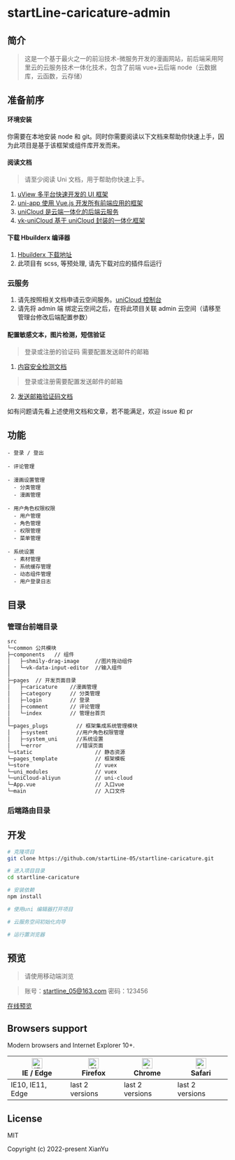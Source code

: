 # startLine-caricature-admin

## 简介

> 这是一个基于最火之一的前沿技术-微服务开发的漫画网站，前后端采用阿里云的云服务技术一体化技术，包含了前端 vue+云后端 node（云数据库，云函数，云存储）

## 准备前序

#### 环境安装

你需要在本地安装 node 和 git。同时你需要阅读以下文档来帮助你快速上手，因为此项目是基于该框架或组件库开发而来。

#### 阅读文档

> 请至少阅读 Uni 文档，用于帮助你快速上手。

1.  [uView 多平台快速开发的 UI 框架](https://www.uviewui.com/)
2.  [uni-app 使用 Vue.js 开发所有前端应用的框架](https://uniapp.dcloud.io/)
3.  [uniCloud 是云端一体化的后端云服务](https://uniapp.dcloud.io/uniCloud/README)
4.  [vk-uniCloud 基于 uniCloud 封装的一体化框架](https://vkdoc.fsq.pub/)

#### 下载 Hbuilderx 编译器

1. [Hbuilderx 下载地址](https://www.dcloud.io/hbuilderx.html)
2. 此项目有 scss, 等预处理, 请先下载对应的插件后运行

### 云服务

1. 请先按照相关文档申请云空间服务。[uniCloud 控制台](https://unicloud.dcloud.net.cn/)
2. 请先将 admin 端 绑定云空间之后，在将此项目关联 admin 云空间（请移至 管理台修改后端配置参数）

#### 配置敏感文本，图片检测，短信验证

> 登录或注册的验证码 需要配置发送邮件的邮箱

1.  [内容安全检测文档](https://vkdoc.fsq.pub/client/uniCloud/plus/weixin.html#_1-2%E3%80%81%E5%86%85%E5%AE%B9%E5%AE%89%E5%85%A8)

> 登录或注册需要配置发送邮件的邮箱

2. [发送邮箱验证码文档](https://vkdoc.fsq.pub/client/uniCloud/plus/mail.html#_4%E3%80%81%E5%8F%91%E9%80%81%E9%82%AE%E7%AE%B1%E9%AA%8C%E8%AF%81%E7%A0%81)

如有问题请先看上述使用文档和文章，若不能满足，欢迎 issue 和 pr

## 功能

```
- 登录 / 登出

- 评论管理

- 漫画设置管理
  - 分类管理
  - 漫画管理

- 用户角色权限权限
  - 用户管理
  - 角色管理
  - 权限管理
  - 菜单管理

- 系统设置
  - 素材管理
  - 系统缓存管理
  - 动态组件管理
  - 用户登录日志
```

## 目录

### 管理台前端目录

```bash
src
└─common 公共模块
├─components   // 组件
│   ├─shmily-drag-image     //图片拖动组件
│   └─vk-data-input-editor  //输入组件
│
├─pages  // 开发页面目录
│   ├─caricature    //漫画管理
│   ├─category      // 分类管理
│   ├─login         // 登录
│   ├─comment       // 评论管理
│   └─index         // 管理台首页
│
└─pages_plugs         // 框架集成系统管理模块
│   ├─systemt         //用户角色权限管理
│   ├─system_uni      //系统设置
│   └─error           //错误页面
└─static                    // 静态资源
└─pages_template            // 框架模板
└─store                     // vuex
└─uni_modules               // vuex
└─uniCloud-aliyun           // uni-cloud
└─App.vue                   // 入口vue
└─main                      // 入口文件
```

### 后端路由目录

## 开发

```bash
# 克隆项目
git clone https://github.com/startLine-05/startline-caricature.git

# 进入项目目录
cd startline-caricature

# 安装依赖
npm install

# 使用uni 编辑器打开项目

# 云服务空间初始化向导

# 运行置浏览器
```

## 预览

> 请使用移动端浏览

> 账号：startline_05@163.com
> 密码：123456

[在线预览](https://static-3ea692f6-5a08-4910-a093-a4a8fab5ac7c.bspapp.com/admin)

## Browsers support

Modern browsers and Internet Explorer 10+.

| [<img src="https://raw.githubusercontent.com/alrra/browser-logos/master/src/edge/edge_48x48.png" alt="IE / Edge" width="24px" height="24px" />](https://godban.github.io/browsers-support-badges/)</br>IE / Edge | [<img src="https://raw.githubusercontent.com/alrra/browser-logos/master/src/firefox/firefox_48x48.png" alt="Firefox" width="24px" height="24px" />](https://godban.github.io/browsers-support-badges/)</br>Firefox | [<img src="https://raw.githubusercontent.com/alrra/browser-logos/master/src/chrome/chrome_48x48.png" alt="Chrome" width="24px" height="24px" />](https://godban.github.io/browsers-support-badges/)</br>Chrome | [<img src="https://raw.githubusercontent.com/alrra/browser-logos/master/src/safari/safari_48x48.png" alt="Safari" width="24px" height="24px" />](https://godban.github.io/browsers-support-badges/)</br>Safari |
| ---------------------------------------------------------------------------------------------------------------------------------------------------------------------------------------------------------------- | ------------------------------------------------------------------------------------------------------------------------------------------------------------------------------------------------------------------ | -------------------------------------------------------------------------------------------------------------------------------------------------------------------------------------------------------------- | -------------------------------------------------------------------------------------------------------------------------------------------------------------------------------------------------------------- |
| IE10, IE11, Edge                                                                                                                                                                                                 | last 2 versions                                                                                                                                                                                                    | last 2 versions                                                                                                                                                                                                | last 2 versions                                                                                                                                                                                                |

## License

MIT

Copyright (c) 2022-present XianYu
